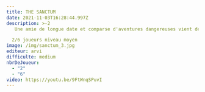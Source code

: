 ```yaml
---
title: THE SANCTUM
date: 2021-11-03T16:28:44.997Z
description: >-2
   Une amie de longue date et comparse d'aventures dangereuses vient de vous adresser une lettre vous demandant votre aide. Elle y évoque des disparitions dans les forêts de la région et vous allez devoir partir mener votre propre enquête. Prenez garde, car au moment de faire face à la force antique qui sommeille sous un vieux monastère abandonné, vous allez mettre en péril non seulement vos vies, mais aussi vos âmes. Ce lugubre sanctuaire renferme d'étranges secrets. 

  2/6 joueurs niveau moyen
image: /img/sanctum_3.jpg
editeur: arvi
difficulte: medium
nbrDeJoueur:
  - "2"
  - "6"
video: https://youtu.be/9FtWnqSPuvI
---
```

